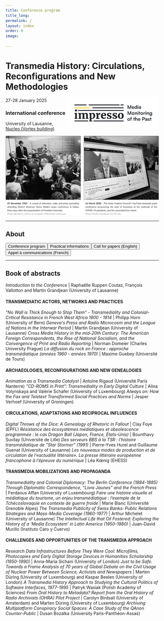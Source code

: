 ```yaml
---
title: Conference program
title_long: 
permalink: /
layout: index
order: 0
image: 

---
```


# Transmedia History: Circulations, Reconfigurations and New Methodologies
<img src="images/impresso.png" alt="image" width="300" height="auto" align="right">
27-28 January 2025

### International conference
University of Lausanne, [Nucleo (Vortex building)](https://impresso.github.io/transmedia/practical)

![Transmedia Conference](images/transmedia_illustration_en.png)

<hr>

## About

<button class="button button1" onclick="window.location.href='https://impresso.github.io/transmedia/program';">Conference program</button><button class="button button1" onclick="window.location.href='https://impresso.github.io/transmedia/practical';">Practical informations</button><button class="button button1" onclick="window.location.href='https://impresso.github.io/transmedia/en';">Call for papers (English)</button> <button class="button button1" onclick="window.location.href='https://impresso.github.io/transmedia/fr';">Appel à communications (French)</button>

<hr>

## Book of abstracts

<em>Introduction to the Conference</em> | Raphaëlle Ruppen Coutaz, François Vallotton and Martin Grandjean (University of Lausanne)

#### TRANSMEDIATIC ACTORS, NETWORKS AND PRACTICES
<em>"No Wall is Thick Enough to Stop Them" - Transmediality and Colonial-Critical Resistance in French West Africa 1900 - 1914</em> | Philipp Horn (University of Bern)
<em>Geneva's Press and Radio Microcosm and the League of Nations in the Interwar Period</em> | Martin Grandjean (University of Lausanne)
<em>Cross Media History in the mid-20th Century: The American Foreign Correspondents, the Rise of National Socialism, and the Convergence of Print and Radio Reporting</em> | Norman Domeier (Charles University Prague)
<em>La diffusion du rock en France : approche transmédiatique (années 1960 - années 1970)</em> | Maxime Guebey (Université de Tours)

#### ARCHAEOLOGIES, RECONFIGURATIONS AND NEW GENEALOGIES
<em>Animation as a Transmedia Catalyst</em> | Antoine Rigaud (Université Paris Nanterre)
<em>"CD-ROMS in Print”: Transmediality in Early Digital Culture</em> | Alina Volynskaya and Valérie Schafer (University of Luxembourg)
<em>Always on: How the Fax and Teletext Transformed Social Practices and Norms</em> | Jesper Verhoef (University of Groningen)

#### CIRCULATIONS, ADAPTATIONS AND RECIPROCAL INFLUENCES
<em>Digital Throws of the Dice: A Genealogy of Rhetoric in Fallout</em> | Clay Foye (EPFL)
<em>Résistance des écosystèmes médiatiques et obsolescence programmée : le cas Dragon Ball (Japon, France, États-Unis)</em> | Bounthavy Suvilay (Université de Lille)
<em>Des serveurs BBS à la TSR : l'histoire transmédiatique de "Star Stormer" (1991)</em> | Pierre-Yves Hurel and Guillaume Guenat (University of Lausanne)
<em>Les nouveaux modes de production et de circulation de l’«actualité littéraire». La presse littéraire européenne francophone à l’épreuve du numérique</em> | Léa Kœnig (EHESS)
 
#### TRANSMEDIA MOBILIZATIONS AND PROPAGANDA
<em>Transmediality and Colonial Diplomacy: The Berlin Conference (1884-1885) Through Diplomatic Correspondence, “Livre Jaunes” and the French Press</em> | Ferdaous Affan (University of Luxembourg)
<em>Faire une histoire visuelle et médiatique du tourisme, un enjeu transmédiatique : l’exemple de la Tchécoslovaquie en contexte de guerre froide</em> | Marie Blanc (Université Grenoble Alpes)
<em>The Transmedia Publicity of Swiss Banks: Public Relations Strategies and Mass-Media Coverage (1960-1977)</em> | Arthur Michelet (University of Lausanne)
<em>The Intellectual Life that Oil Fostered: Exploring the History of a ‘Media Ecosystem’ in Latin America (1950-1980)</em> | Juan-David Murillo (Instituto Caro y Cuervo)

#### CHALLENGES AND OPPORTUNITIES OF THE TRANSMEDIA APPROACH
<em>Research Data Infrastructures Before They Were Cool: Microfilms, Photocopies and Early Digital Storage Devices in Humanities Scholarship (1950-1990)</em> | Anna-Maria Sichani (University of London)
<em>Just to be Safe. Towards a Frame Analysis of 70 years of Global Debate on the Civil Usage of Nuclear Power Between Science, Activists and Newspapers</em> | Marten Düring (University of Luxembourg) and Kaspar Beelen (University of London)
<em>A Transmedia History Approach to Studying the Cultural Politics of Software Interfaces, 1977-1995</em> | Patryk Wasiak (Polish Academy of Sciences)
<em>From Oral History to Metadata? Report from the Oral History of Radio Archivists (OHRA) Pilot Project</em> | Carolyn Birdsall (University of Amsterdam) and Marten Düring (University of Luxembourg)
<em>Archiving Multiplatform Conspiracy Social Spaces: A Case Study of the QAnon Counter-Public</em> | Dusan Bozalka (University Paris-Panthéon-Assas)
